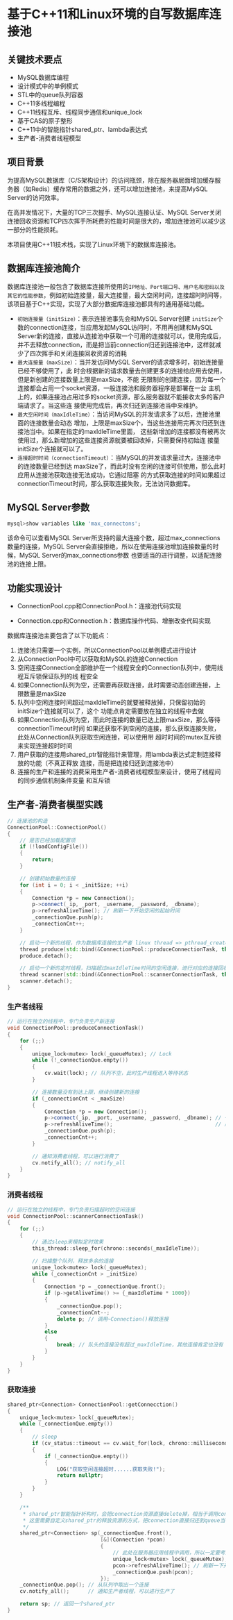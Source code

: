 # 基于C++11和Linux环境的自写数据库连接池

## 关键技术要点

- MySQL数据库编程
- 设计模式中的单例模式
- STL中的queue队列容器
- C++11多线程编程
- C++11线程互斥、线程同步通信和unique_lock
- 基于CAS的原子整形
- C++11中的智能指针shared_ptr、lambda表达式
- 生产者-消费者线程模型

## 项目背景

为提高MySQL数据库（C/S架构设计）的访问瓶颈，除在服务器层面增加缓存服务器（如Redis）缓存常用的数据之外，还可以增加连接池，来提高MySQL Server的访问效率。

在高并发情况下，大量的TCP三次握手、MySQL连接认证、MySQL Server关闭连接回收资源和TCP四次挥手所耗费的性能时间是很大的，增加连接池可以减少这一部分的性能损耗。

本项目使用C++11技术栈，实现了Linux环境下的数据库连接池。

## 数据库连接池简介

数据库连接池一般包含了数据库连接所使用的`IP地址、Port端口号、用户名和密码以及其它的性能参数`，例如初始连接量，最大连接量，最大空闲时间，连接超时时间等，该项目基于C++实现，实现了大部分数据库连接池都具有的通用基础功能。

- `初始连接量（initSize）`：表示连接池事先会和MySQL Server创建 `initSize`个数的connection连接，当应用发起MySQL访问时，不用再创建和MySQL Server新的连接，直接从连接池中获取一个可用的连接就可以，使用完成后，并不去释放connection，而是把当前connection归还到连接池中，这样就减少了四次挥手和关闭连接回收资源的消耗
- `最大连接量（maxSize）`：当并发访问MySQL Server的请求增多时，初始连接量已经不够使用了，此 时会根据新的请求数量去创建更多的连接给应用去使用，但是新创建的连接数量上限是maxSize，不能 无限制的创建连接，因为每一个连接都会占用一个socket资源，一般连接池和服务器程序是部署在一台 主机上的，如果连接池占用过多的socket资源，那么服务器就不能接收太多的客户端请求了。当这些连 接使用完成后，再次归还到连接池当中来维护。
- `最大空闲时间（maxIdleTime）`：当访问MySQL的并发请求多了以后，连接池里面的连接数量会动态 增加，上限是maxSize个，当这些连接用完再次归还到连接池当中。如果在指定的maxIdleTime里面， 这些新增加的连接都没有被再次使用过，那么新增加的这些连接资源就要被回收掉，只需要保持初始连 接量initSize个连接就可以了。
- `连接超时时间（connectionTimeout）`：当MySQL的并发请求量过大，连接池中的连接数量已经到达 maxSize了，而此时没有空闲的连接可供使用，那么此时应用从连接池获取连接无法成功，它通过阻塞 的方式获取连接的时间如果超过connectionTimeout时间，那么获取连接失败，无法访问数据库。

## MySQL Server参数

```sql
mysql>show variables like 'max_connectons';
```

该命令可以查看MySQL Server所支持的最大连接个数，超过max_connections数量的连接，MySQL Server会直接拒绝，所以在使用连接池增加连接数量的时候，MySQL Server的max_connections参数 也要适当的进行调整，以适配连接池的连接上限。

## 功能实现设计

- ConnectionPool.cpp和ConnectionPool.h：连接池代码实现 

- Connection.cpp和Connection.h：数据库操作代码、增删改查代码实现

数据库连接池主要包含了以下功能点：

1. 连接池只需要一个实例，所以ConnectionPool以单例模式进行设计 
2. 从ConnectionPool中可以获取和MySQL的连接Connection 
3. 空闲连接Connection全部维护在一个线程安全的Connection队列中，使用线程互斥锁保证队列的线 程安全 
4. 如果Connection队列为空，还需要再获取连接，此时需要动态创建连接，上限数量是maxSize 
5. 队列中空闲连接时间超过maxIdleTime的就要被释放掉，只保留初始的initSize个连接就可以了，这个 功能点肯定需要放在独立的线程中去做 
6. 如果Connection队列为空，而此时连接的数量已达上限maxSize，那么等待connectionTimeout时间 如果还获取不到空闲的连接，那么获取连接失败，此处从Connection队列获取空闲连接，可以使用带 超时时间的mutex互斥锁来实现连接超时时间 
7. 用户获取的连接用shared_ptr智能指针来管理，用lambda表达式定制连接释放的功能（不真正释放 连接，而是把连接归还到连接池中） 
8. 连接的生产和连接的消费采用生产者-消费者线程模型来设计，使用了线程间的同步通信机制条件变量 和互斥锁

## 生产者-消费者模型实践

```C++
// 连接池的构造
ConnectionPool::ConnectionPool()
{
    // 是否已经加载配置项
    if (!loadConfigFile())
    {
        return;
    }

    // 创建初始数量的连接
    for (int i = 0; i < _initSize; ++i)
    {
        Connection *p = new Connection();
        p->connect(_ip, _port, _username, _password, _dbname);
        p->refreshAliveTime(); // 刷新一下开始空闲的起始时间
        _connectionQue.push(p);
        _connectionCnt++;
    }

    // 启动一个新的线程，作为数据库连接的生产者 linux thread => pthread_create
    thread produce(std::bind(&ConnectionPool::produceConnectionTask, this));
    produce.detach();

    // 启动一个新的定时线程，扫描超过maxIdleTime时间的空闲连接，进行对应的连接回收
    thread scanner(std::bind(&ConnectionPool::scannerConnectionTask, this));
    scanner.detach();
}

```

### 生产者线程

```C++
// 运行在独立的线程中，专门负责生产新连接
void ConnectionPool::produceConnectionTask()
{
    for (;;)
    {
        unique_lock<mutex> lock(_queueMutex); // Lock
        while (!_connectionQue.empty())
        {
            cv.wait(lock); // 队列不空，此时生产线程进入等待状态
        }

        // 连接数量没有到达上限，继续创建新的连接
        if (_connectionCnt < _maxSize)
        {
            Connection *p = new Connection();
            p->connect(_ip, _port, _username, _password, _dbname); // 一条新的连接
            p->refreshAliveTime();                                 // 刷新开始空闲的起始时间
            _connectionQue.push(p);
            _connectionCnt++;
        }

        // 通知消费者线程，可以进行消费了
        cv.notify_all(); // notify_all
    }
}
```

### 消费者线程

```C++
// 运行在独立的线程中，专门负责扫描超时的空闲连接
void ConnectionPool::scannerConnectionTask()
{
    for (;;)
    {
        // 通过sleep来模拟定时效果
        this_thread::sleep_for(chrono::seconds(_maxIdleTime));

        // 扫描整个队列，释放多余的连接
        unique_lock<mutex> lock(_queueMutex);
        while (_connectionCnt > _initSize)
        {
            Connection *p = _connectionQue.front();
            if (p->getAliveTime() >= {_maxIdleTime * 1000})
            {
                _connectionQue.pop();
                _connectionCnt--;
                delete p; // 调用~Connection()释放连接
            }
            else
            {
                break; // 队头的连接没有超过_maxIdleTime，其他连接肯定也没有
            }
        }
    }
}
```

### 获取连接

```C++
shared_ptr<Connection> ConnectionPool::getConnecction()
{
    unique_lock<mutex> lock(_queueMutex);
    while (_connectionQue.empty())
    {
        // sleep
        if (cv_status::timeout == cv.wait_for(lock, chrono::milliseconds(_connectionTimeout)))
        {
            if (_connectionQue.empty())
            {
                LOG("获取空闲连接超时......获取失败!");
                return nullptr;
            }
        }
    }

    /**
     * shared_ptr智能指针析构时，会把connection资源直接delete掉，相当于调用connection的析构函数，connection就被close掉了。
     * 这里需要自定义shared_ptr的释放资源的方式，把connection直接归还到queue当中，而不是delete掉。
     */
    shared_ptr<Connection> sp(_connectionQue.front(),
                              [&](Connection *pcon)
                              {
                                  // 此处在服务器应用线程中调用，所以一定要考虑队列的线程安全操作
                                  unique_lock<mutex> lock(_queueMutex);
                                  pcon->refreshAliveTime(); // 刷新一下开始空闲的起始时间
                                  _connectionQue.push(pcon);
                              });
    _connectionQue.pop(); // 从队列中取出一个连接
    cv.notify_all();      // 通知生产者线程，可以进行生产了

    return sp; // 返回一个shared_ptr
}
```

